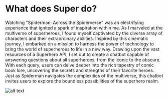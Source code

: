 # **What does Super do?**
Watching "Spiderman: Across the Spiderverse" was an electrifying experience that ignited a spark of inspiration within me. As I marveled at the multiverse of superheroes, I found myself captivated by the diverse array of characters and their extraordinary abilities. Inspired by this cinematic journey, I embarked on a mission to harness the power of technology to bring the world of superheroes to life in a new way. Drawing upon the vast resources of a Superhero API, I set out to create a chatbot capable of answering questions about all superheroes, from the iconic to the obscure. With each query, users can delve deeper into the rich tapestry of comic book lore, uncovering the secrets and strengths of their favorite heroes. Just as Spiderman navigates the complexities of the multiverse, this chatbot invites users to explore the boundless possibilities of the superhero realm.

![alt text](https://static.vecteezy.com/system/resources/thumbnails/000/151/304/small/super-hero-masks-vector.png)
